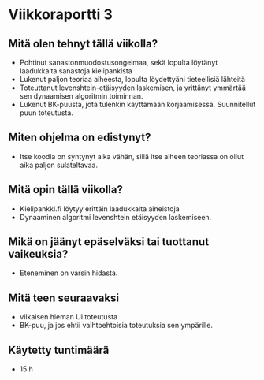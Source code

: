 # Viikkoraportti 3

## Mitä olen tehnyt tällä viikolla?

- Pohtinut sanastonmuodostusongelmaa, sekä lopulta löytänyt laadukkaita sanastoja kielipankista
- Lukenut paljon teoriaa aiheesta, lopulta löydettyäni tieteellisiä lähteitä
- Toteuttanut levenshtein-etäisyyden laskemisen, ja yrittänyt ymmärtää sen dynaamisen algoritmin toiminnan.
- Lukenut BK-puusta, jota tulenkin käyttämään korjaamisessa. Suunnitellut puun toteutusta.

## Miten ohjelma on edistynyt?

- Itse koodia on syntynyt aika vähän, sillä itse aiheen teoriassa on ollut aika paljon sulateltavaa.

## Mitä opin tällä viikolla?

- Kielipankki.fi löytyy erittäin laadukkaita aineistoja
- Dynaaminen algoritmi levenshtein etäisyyden laskemiseen.

## Mikä on jäänyt epäselväksi tai tuottanut vaikeuksia?

- Eteneminen on varsin hidasta.

## Mitä teen seuraavaksi

- vilkaisen hieman Ui toteutusta
- BK-puu, ja jos ehtii vaihtoehtoisia toteutuksia sen ympärille.

## Käytetty tuntimäärä
- 15 h
